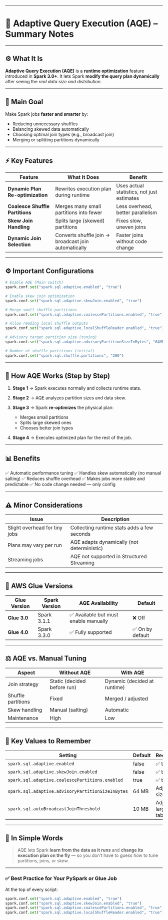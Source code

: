 
---

# 🧠 **Adaptive Query Execution (AQE) – Summary Notes**

---

## ⚙️ **What It Is**

**Adaptive Query Execution (AQE)** is a **runtime optimization** feature introduced in **Spark 3.0+**.
It lets Spark **modify the query plan dynamically** after seeing the *real data size and distribution*.

---

## 🚀 **Main Goal**

Make Spark jobs **faster and smarter** by:

* Reducing unnecessary shuffles
* Balancing skewed data automatically
* Choosing optimal join types (e.g., broadcast join)
* Merging or splitting partitions dynamically

---

## ⚡ **Key Features**

| Feature                          | What It Does                                         | Benefit                                    |
| -------------------------------- | ---------------------------------------------------- | ------------------------------------------ |
| **Dynamic Plan Re-optimization** | Rewrites execution plan during runtime               | Uses actual statistics, not just estimates |
| **Coalesce Shuffle Partitions**  | Merges many small partitions into fewer              | Less overhead, better parallelism          |
| **Skew Join Handling**           | Splits large (skewed) partitions                     | Fixes slow, uneven joins                   |
| **Dynamic Join Selection**       | Converts shuffle join → broadcast join automatically | Faster joins without code change           |

---

## ⚙️ **Important Configurations**

```python
# Enable AQE (Main switch)
spark.conf.set("spark.sql.adaptive.enabled", "true")

# Enable skew join optimization
spark.conf.set("spark.sql.adaptive.skewJoin.enabled", "true")

# Merge small shuffle partitions
spark.conf.set("spark.sql.adaptive.coalescePartitions.enabled", "true")

# Allow reading local shuffle outputs
spark.conf.set("spark.sql.adaptive.localShuffleReader.enabled", "true")

# Advisory target partition size (tuning)
spark.conf.set("spark.sql.adaptive.advisoryPartitionSizeInBytes", "64MB")

# Number of shuffle partitions (initial)
spark.conf.set("spark.sql.shuffle.partitions", "200")
```

---

## 🧮 **How AQE Works (Step by Step)**

1. **Stage 1** → Spark executes normally and collects runtime stats.
2. **Stage 2** → AQE analyzes partition sizes and data skew.
3. **Stage 3** → Spark **re-optimizes** the physical plan:

   * Merges small partitions
   * Splits large skewed ones
   * Chooses better join types
4. **Stage 4** → Executes optimized plan for the rest of the job.

---

## 📊 **Benefits**

✅ Automatic performance tuning
✅ Handles skew automatically (no manual salting)
✅ Reduces shuffle overhead
✅ Makes jobs more stable and predictable
✅ No code change needed — only config

---

## ⚠️ **Minor Considerations**

| Issue                         | Description                                 |
| ----------------------------- | ------------------------------------------- |
| Slight overhead for tiny jobs | Collecting runtime stats adds a few seconds |
| Plans may vary per run        | AQE adapts dynamically (not deterministic)  |
| Streaming jobs                | AQE not supported in Structured Streaming   |

---

## 🧩 **AWS Glue Versions**

| Glue Version | Spark Version | AQE Availability                     | Default         |
| ------------ | ------------- | ------------------------------------ | --------------- |
| **Glue 3.0** | Spark 3.1.1   | ✅ Available but must enable manually | ❌ Off           |
| **Glue 4.0** | Spark 3.3.0   | ✅ Fully supported                    | ✅ On by default |

---

## ⚖️ **AQE vs. Manual Tuning**

| Aspect             | Without AQE                 | With AQE                     |
| ------------------ | --------------------------- | ---------------------------- |
| Join strategy      | Static (decided before run) | Dynamic (decided at runtime) |
| Shuffle partitions | Fixed                       | Merged / adjusted            |
| Skew handling      | Manual (salting)            | Automatic                    |
| Maintenance        | High                        | Low                          |

---

## 🧠 **Key Values to Remember**

| Setting                                           | Default | Recommended                     |
| ------------------------------------------------- | ------- | ------------------------------- |
| `spark.sql.adaptive.enabled`                      | false   | ✅ true                          |
| `spark.sql.adaptive.skewJoin.enabled`             | false   | ✅ true                          |
| `spark.sql.adaptive.coalescePartitions.enabled`   | true    | ✅ true                          |
| `spark.sql.adaptive.advisoryPartitionSizeInBytes` | 64 MB   | Adjust per data size            |
| `spark.sql.autoBroadcastJoinThreshold`            | 10 MB   | Adjust for larger lookup tables |

---

## 💬 **In Simple Words**

> AQE lets Spark **learn from the data as it runs**
> and **change its execution plan on the fly** —
> so you don’t have to guess how to tune partitions, joins, or skew.

---

### ✅ **Best Practice for Your PySpark or Glue Job**

At the top of every script:

```python
spark.conf.set("spark.sql.adaptive.enabled", "true")
spark.conf.set("spark.sql.adaptive.skewJoin.enabled", "true")
spark.conf.set("spark.sql.adaptive.coalescePartitions.enabled", "true")
spark.conf.set("spark.sql.adaptive.localShuffleReader.enabled", "true")
```

